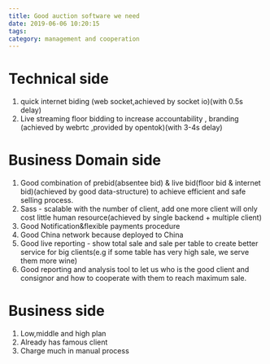 ```yaml
---
title: Good auction software we need
date: 2019-06-06 10:20:15
tags:
category: management and cooperation
---
```


# Technical side

1. quick internet biding (web socket,achieved by socket io)(with 0.5s delay)
2. Live streaming floor bidding to increase accountability , branding (achieved by webrtc ,provided by opentok)(with 3-4s delay)

# Business Domain side

1. Good combination of prebid(absentee bid) & live bid(floor bid & internet bid)(achieved by good data-structure) to achieve efficient and safe selling process.
2. Sass - scalable with the number of client, add one more client will only cost little human resource(achieved by single backend + multiple client)
3. Good Notification&flexible payments procedure
4. Good China network because deployed to China
5. Good live reporting - show total sale and sale per table to create better service for big clients(e.g if some table has very high sale, we serve them more wine)
6. Good reporting and analysis tool to let us who is the good client and consignor and how to cooperate with them to reach maximum sale.

# Business side

1. Low,middle and high plan
2. Already has famous client
3. Charge much in manual process
